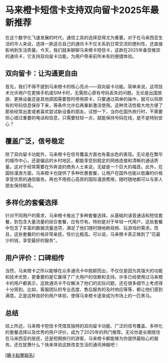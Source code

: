 # 马来橙卡短信卡支持双向留卡2025年最新推荐

在这个数字化飞速发展的时代，通信工具的选择显得尤为重要。对于在马来西亚生活的华人来说，选择一款适合自己的通讯卡不仅关系到日常交流的便利性，还直接影响到生活质量。今天，我们就来聊聊马来橙卡短信卡，这款在2025年备受推崇的通讯卡，它支持双向留卡功能，为用户带来前所未有的便捷体验。

## 双向留卡：让沟通更自由

首先，我们不得不提到马来橙卡的核心亮点——双向留卡功能。简单来说，这项技术允许用户在更换手机或SIM卡时，无需担心原有号码丢失的问题。无论是出国旅游、更换设备还是其他原因需要暂时停用原卡，只要通过简单的操作，就可以将原有的号码信息保存下来，等条件允许后再重新激活使用。这种灵活性极大地方便了那些经常出差或者喜欢尝试新设备的朋友。试想一下，当你在国外旅行时，不需要担心错过重要的电话和信息，只需要轻轻一点，就能保持号码在线，是不是特别安心？

## 覆盖广泛，信号稳定

除了双向留卡功能外，马来橙卡在信号覆盖方面也有着出色的表现。无论是在繁华的城市中心，还是偏远的乡村地区，都能享受到稳定的网络连接和清晰的通话质量。这对于经常需要在外奔波的商务人士来说，无疑是一个巨大的福音。此外，在国际漫游方面，马来橙卡也提供了多种优惠套餐，让用户在国外也能以低廉的价格享受优质的通信服务。再也不用担心高昂的国际漫游费用，随时随地都可以与家人朋友保持联系。

## 多样化的套餐选择

针对不同用户的需求，马来橙卡推出了多种套餐选择。从基础的语音通话和短信套餐，到包含大量流量的综合套餐，应有尽有。特别是对于年轻一代用户，这些套餐中包含了丰富的数据流量选项，满足了他们随时随地刷视频、玩游戏的需求。而且，这些套餐的价格非常亲民，性价比极高。可以说，马来橙卡真正做到了“花最少的钱，享受最好的服务”。

## 用户评价：口碑相传

当然，马来橙卡之所以能够在众多通讯卡中脱颖而出，不仅仅是因为其强大的功能和技术优势，更重要的是它赢得了广大用户的信赖和支持。许多已经使用过马来橙卡的用户都表示，这款通讯卡不仅解决了他们的实际问题，还在很多细节上考虑得十分周到。比如，客服团队的专业态度、售后服务的及时响应等等，都让他们感到满意。正是这种良好的用户体验，使得马来橙卡逐渐成为市场上的一匹黑马。

## 总结

综上所述，马来橙卡短信卡凭借其独特的双向留卡功能、广泛的信号覆盖、多样化的套餐选择以及优秀的用户评价，成为了2025年的热门推荐。无论你是长期居住在马来西亚的居民，还是短期旅行的游客，马来橙卡都能够为你提供最贴心的服务。还在犹豫什么？快来体验这款改变生活的通讯神器吧！

[[購卡點擊聯系](https://t.me/s/SXDXQF)]